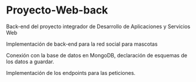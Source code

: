 # Proyecto-Web-back
Back-end del proyecto integrador de Desarrollo de Aplicaciones y Servicios Web

Implementación de back-end para la red social para mascotas

Conexión con la base de datos en MongoDB, declaración de esquemas de los datos a guardar.

Implementación de los endpoints para las peticiones.
